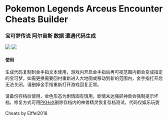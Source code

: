 # Pokemon Legends Arceus Encounter Cheats Builder
### 宝可梦传说 阿尔宙斯 数据 遭遇代码生成

<img src="https://imgur.com/LddyWGj.png"></img>
<img src="https://i.imgur.com/A0VhMUa.jpg"></img>
<br>
#### 使用
生成代码复制到金手指文本使用，游戏内开启金手指后再可视范围内都会变成指定的宝可梦，如需更换需要回村重新进入大地图或移动到新的范围内，金手指打开后无法关闭，请删掉金手指重新打开游戏回复正常。
<br />
<br />
请备份存档后使用，金色形态为剧情固有慎用，剧情未达强抓神兽会强制提示坏档，修复方式可用<a  target="_blank" href="https://projectpokemon.org/home/files/file/1-pkhex/">PKHeX</a>删除存档内的神兽精灵恢复存档测试，代码仅娱乐玩耍<br />
<br />
Cheats by Eiffel2018
